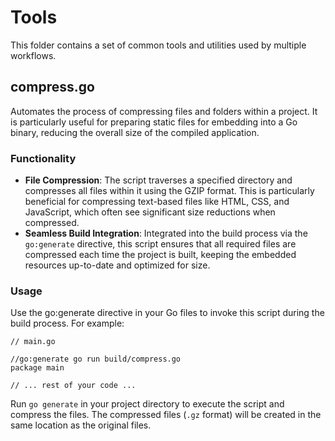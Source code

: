 # Tools

This folder contains a set of common tools and utilities used by multiple workflows.

## compress.go

Automates the process of compressing files and folders within a project. It is particularly useful for preparing static files for embedding into a Go binary, reducing the overall size of the compiled application.

### Functionality

- **File Compression**: The script traverses a specified directory and compresses all files within it using the GZIP format. This is particularly beneficial for compressing text-based files like HTML, CSS, and JavaScript, which often see significant size reductions when compressed.
- **Seamless Build Integration**: Integrated into the build process via the `go:generate` directive, this script ensures that all required files are compressed each time the project is built, keeping the embedded resources up-to-date and optimized for size.

### Usage

Use the go:generate directive in your Go files to invoke this script during the build process. For example:

```
// main.go

//go:generate go run build/compress.go
package main

// ... rest of your code ...
```

Run `go generate` in your project directory to execute the script and compress the files. The compressed files (`.gz` format) will be created in the same location as the original files.